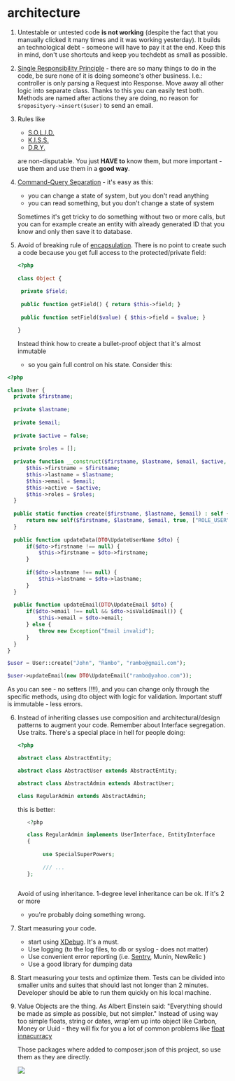 # architecture

1. Untestable or untested code **is not working** (despite the fact that you manually clicked it many times and it was working yesterday).
   It builds an technological debt - someone will have to pay it at the end. Keep this in mind, don't use shortcuts and keep you techdebt
   as small as possible.

2. [Single Responsibility Principle](https://en.wikipedia.org/wiki/Single_responsibility_principle) - there are so many things to do in the code,
   be sure none of it is doing someone's other business. I.e.: controller is only parsing a Request into Response. Move away
   all other logic into separate class. Thanks to this you can easily test both. Methods are named after actions they are doing,
   no reason for `$reposityory->insert($user)` to send an email. 

3. Rules like
   * [S.O.L.I.D.](https://en.wikipedia.org/wiki/SOLID_(object-oriented_design))
   * [K.I.S.S.](https://en.wikipedia.org/wiki/KISS_principle)
   * [D.R.Y.](https://en.wikipedia.org/wiki/Don%27t_repeat_yourself)
   
   are non-disputable. You just **HAVE to** know them, but more important - use them and use them in a **good way**.
      
4. [Command-Query Separation](https://en.wikipedia.org/wiki/Command%E2%80%93query_separation) - it's easy as this:
   
   * you can change a state of system, but you don't read anything
   * you can read something, but you don't change a state of system
   
   Sometimes it's get tricky to do something without two or more calls,
   but you can for example create an entity with already generated ID that you know
   and only then save it to database. 
   
5. Avoid of breaking rule of [encapsulation](https://en.wikipedia.org/wiki/Encapsulation_(computer_programming)).
   There is no point to create such a code because you get full access to the protected/private field:
   
   ```php
   <?php
  
   class Object {
    
    private $field;
 
    public function getField() { return $this->field; }
    
    public function setField($value) { $this->field = $value; }

   }
   ```
   
   Instead think how to create a bullet-proof object that it's almost inmutable
   - so you gain full control on his state. Consider this:
   
   
  ```php
  <?php
  
  class User {
    private $firstname;
    
    private $lastname;
    
    private $email;
    
    private $active = false;
    
    private $roles = [];
    
    private function __construct($firstname, $lastname, $email, $active, $roles) {
        $this->firstname = $firstname;
        $this->lastname = $lastname;
        $this->email = $email;
        $this->active = $active;
        $this->roles = $roles;
    }
    
    public static function create($firstname, $lastname, $email) : self {
        return new self($firstname, $lastname, $email, true, ["ROLE_USER"]);
    }
    
    public function updateData(DTO\UpdateUserName $dto) {
        if($dto->firstname !== null) {
            $this->firstname = $dto->firstname;
        }
        
        if($dto->lastname !== null) {
            $this->lastname = $dto->lastname;
        }
    }
    
    public function updateEmail(DTO\UpdateEmail $dto) {
        if($dto->email !== null && $dto->isValidEmail()) {
            $this->email = $dto->email;
        } else {
            throw new Exception("Email invalid");
        }
    }
  }
  
  $user = User::create("John", "Rambo", "rambo@gmail.com");
  
  $user->updateEmail(new DTO\UpdateEmail("rambo@yahoo.com"));
  
  ```
  
  As you can see - no setters (!!!), and you can change only through the specific methods,
  using dto object with logic for validation. Important stuff is immutable - less errors.
  
6. Instead of inheriting classes use composition and architectural/design
   patterns to augment your code. Remember about Interface segregation. Use traits.
   There's a special place in hell for people doing:
   
   ```php
   <?php

   abstract class AbstractEntity;
   
   abstract class AbstractUser extends AbstractEntity;
   
   abstract class AbstractAdmin extends AbstractUser;

   class RegularAdmin extends AbstractAdmin;
   
   ```
   
   this is better:
   
   ```php
      <?php
   
      class RegularAdmin implements UserInterface, EntityInterface
      {
      
           use SpecialSuperPowers;
           
           /// ...
      };
      
    ```
   
   Avoid of using inheritance. 1-degree level inheritance can be ok. If it's 2 or more
   - you're probably doing something wrong.

7. Start measuring your code.
   * start using [XDebug](http://xdebug.org). It's a must.
   * Use logging (to the log files, to db or syslog - does not matter)
   * Use convenient error reporting (i.e. [Sentry](http://sentry.io), Munin, NewRelic )
   * Use a good library for dumping data

8. Start measuring your tests and optimize them. Tests can be divided into smaller units and suites that
   should last not longer than 2 minutes. Developer should be able to run them quickly on his local machine.
   
9. Value Objects are the thing. As Albert Einstein said: "Everything should be made as simple as possible, but not simpler."
   Instead of using way too simple floats, string or dates, wrap'em up into object like Carbon, Money or Uuid - they will
   fix for you a lot of common problems like [float innacurracy](https://en.wikipedia.org/wiki/Floating-point_arithmetic#Accuracy_problems)
   
   Those packages where added to composer.json of this project, so use them as they are directly.
   
   ![](img/20130605.png)  
  
   